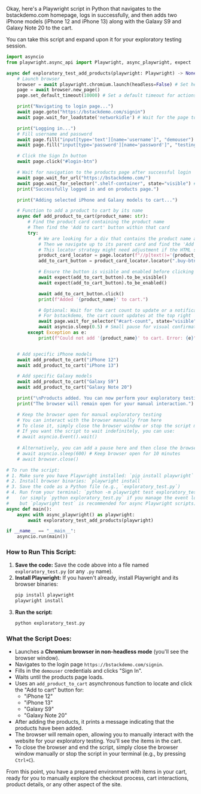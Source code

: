 Okay, here's a Playwright script in Python that navigates to the bstackdemo.com homepage, logs in successfully, and then adds two iPhone models (iPhone 12 and iPhone 13) along with the Galaxy S9 and Galaxy Note 20 to the cart.

You can take this script and expand upon it for your exploratory testing session.

```python
import asyncio
from playwright.async_api import Playwright, async_playwright, expect

async def exploratory_test_add_products(playwright: Playwright) -> None:
    # Launch browser
    browser = await playwright.chromium.launch(headless=False) # Set headless=False to see the browser
    page = await browser.new_page()
    page.set_default_timeout(10000) # Set a default timeout for actions

    print("Navigating to login page...")
    await page.goto("https://bstackdemo.com/signin")
    await page.wait_for_loadstate('networkidle') # Wait for the page to be fully loaded

    print("Logging in...")
    # Fill username and password
    await page.fill("input[type='text'][name='username']", "demouser")
    await page.fill("input[type='password'][name='password']", "testingisfun99")

    # Click the Sign In button
    await page.click("#login-btn")

    # Wait for navigation to the products page after successful login
    await page.wait_for_url("https://bstackdemo.com/")
    await page.wait_for_selector(".shelf-container", state="visible") # Wait for products to load
    print("Successfully logged in and on products page.")

    print("Adding selected iPhone and Galaxy models to cart...")

    # Function to add a product to cart by its name
    async def add_product_to_cart(product_name: str):
        # Find the product card containing the product name
        # Then find the 'Add to cart' button within that card
        try:
            # We are looking for a div that contains the product name as its text, case-insensitive
            # Then we navigate up to its parent card and find the 'Add to cart' button inside it.
            # This locator strategy might need adjustment if the HTML structure changes.
            product_card_locator = page.locator(f"//p[text()='{product_name}']/ancestor::div[contains(@class, 'shelf-item')]")
            add_to_cart_button = product_card_locator.locator(".buy-btn")

            # Ensure the button is visible and enabled before clicking
            await expect(add_to_cart_button).to_be_visible()
            await expect(add_to_cart_button).to_be_enabled()

            await add_to_cart_button.click()
            print(f"Added '{product_name}' to cart.")

            # Optional: Wait for the cart count to update or a notification
            # For bstackdemo, the cart count updates at the top right
            await page.wait_for_selector("#cart-count", state="visible")
            await asyncio.sleep(0.5) # Small pause for visual confirmation
        except Exception as e:
            print(f"Could not add '{product_name}' to cart. Error: {e}")


    # Add specific iPhone models
    await add_product_to_cart("iPhone 12")
    await add_product_to_cart("iPhone 13")

    # Add specific Galaxy models
    await add_product_to_cart("Galaxy S9")
    await add_product_to_cart("Galaxy Note 20")

    print("\nProducts added. You can now perform your exploratory testing.")
    print("The browser will remain open for your manual interaction.")

    # Keep the browser open for manual exploratory testing
    # You can interact with the browser manually from here
    # To close it, simply close the browser window or stop the script manually.
    # If you want the script to wait indefinitely, you can use:
    # await asyncio.Event().wait()
    
    # Alternatively, you can add a pause here and then close the browser programmatically
    # await asyncio.sleep(600) # Keep browser open for 10 minutes
    # await browser.close()

# To run the script:
# 1. Make sure you have Playwright installed: `pip install playwright`
# 2. Install browser binaries: `playwright install`
# 3. Save the code as a Python file (e.g., `exploratory_test.py`)
# 4. Run from your terminal: `python -m playwright test exploratory_test.py`
#    (or simply `python exploratory_test.py` if you manage the event loop,
#    but `playwright test` is recommended for async Playwright scripts)
async def main():
    async with async_playwright() as playwright:
        await exploratory_test_add_products(playwright)

if __name__ == "__main__":
    asyncio.run(main())
```

### How to Run This Script:

1.  **Save the code:** Save the code above into a file named `exploratory_test.py` (or any `.py` name).
2.  **Install Playwright:** If you haven't already, install Playwright and its browser binaries:
    ```bash
    pip install playwright
    playwright install
    ```
3.  **Run the script:**
    ```bash
    python exploratory_test.py
    ```

### What the Script Does:

  * Launches a **Chromium browser in non-headless mode** (you'll see the browser window).
  * Navigates to the login page `https://bstackdemo.com/signin`.
  * Fills in the `demouser` credentials and clicks "Sign In".
  * Waits until the products page loads.
  * Uses an `add_product_to_cart` asynchronous function to locate and click the "Add to cart" button for:
      * "iPhone 12"
      * "iPhone 13"
      * "Galaxy S9"
      * "Galaxy Note 20"
  * After adding the products, it prints a message indicating that the products have been added.
  * The browser will remain open, allowing you to manually interact with the website for your exploratory testing. You'll see the items in the cart.
  * To close the browser and end the script, simply close the browser window manually or stop the script in your terminal (e.g., by pressing `Ctrl+C`).

From this point, you have a prepared environment with items in your cart, ready for you to manually explore the checkout process, cart interactions, product details, or any other aspect of the site.